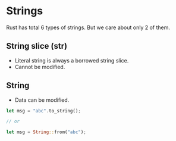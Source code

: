 # Strings

Rust has total 6 types of strings. But we care about only 2 of them.

## String slice (str) 

- Literal string is always a borrowed string slice.
- Cannot be modified.


## String

- Data can be modified.

```rust
let msg = "abc".to_string();

// or 

let msg = String::from("abc");
```




